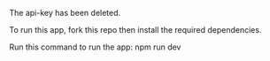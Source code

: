 The api-key has been deleted.

To run this app, fork this repo then install the required dependencies. 

Run this command to run the app: npm run dev